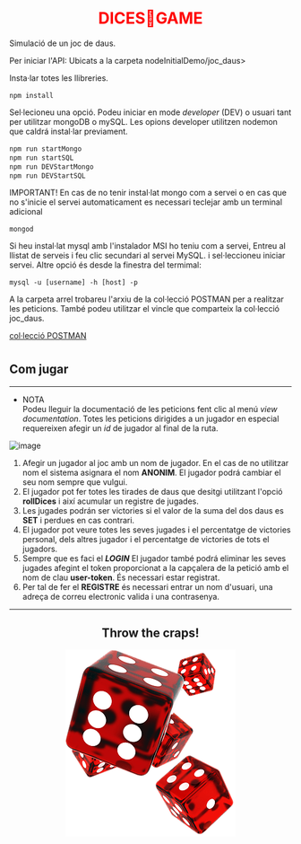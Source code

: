 
# <center><b style='color: red;'>**DICES🎲GAME**  </b></center>

Simulació de un joc de daus. 
	
Per iniciar l'API: Ubicats a la carpeta nodeInitialDemo/joc_daus> 

Insta·lar totes les llibreries. 
~~~
npm install 
~~~

Sel·lecioneu una opció. Podeu iniciar en mode *developer* (DEV) o usuari tant per utilitzar mongoDB o mySQL. Les opions developer utilitzen nodemon que caldrá instal·lar previament.
~~~
npm run startMongo
npm run startSQL
npm run DEVStartMongo
npm run DEVStartSQL
~~~

IMPORTANT! En cas de no tenir instal·lat mongo com a servei o en cas que no s'inicie el servei automaticament es necessari teclejar amb un terminal adicional 
~~~
mongod
~~~
Si heu instal·lat mysql amb l'instalador MSI ho teniu com a servei, Entreu al llistat de serveis i feu clic secundari al servei MySQL. i sel·leccioneu iniciar servei. Altre opció és desde la finestra del termimal:
~~~
mysql -u [username] -h [host] -p 
~~~        
A la carpeta arrel trobareu l'arxiu de la col·lecció POSTMAN per a realitzar les peticions.
També podeu utilitzar el vincle que comparteix la col·lecció joc_daus.

[col·lecció POSTMAN](https://www.postman.com/xaviercomi/workspace/public/collection/17998947-10220b4a-a607-456e-85e7-cf3c7953a7c8)
#
## Com jugar
___
* NOTA  
 Podeu lleguir la documentació de les peticions fent clic al menú *view documentation*. Totes les peticions dirigides a un jugador en especial requereixen afegir un  *id* de jugador al final de la ruta. 

![image](https://user-images.githubusercontent.com/85874705/143659824-9713e854-443c-48ea-9236-cc5280750935.png)

1. Afegir un jugador al joc amb un nom de jugador. En el cas de no utilitzar nom el sistema asignara el nom **ANONIM**. El jugador podrá cambiar el seu nom sempre que vulgui.
2. El jugador pot fer totes les tirades de daus que desitgi utilitzant l'opció **rollDices** i així acumular un registre de jugades.
3. Les jugades podrán ser victories si el valor de la suma del dos daus es **SET** i perdues en cas contrari.
4. El jugador pot veure totes les seves jugades i el percentatge de victories personal, dels altres jugador i el percentatge de victories de tots el jugadors.
5. Sempre que es faci el ***LOGIN*** El jugador també podrá eliminar les seves jugades afegint el token proporcionat a la capçalera de la petició amb el nom de clau **user-token**. És necessari estar registrat.
6. Per tal de fer el **REGISTRE** és necessari entrar un nom d'usuari, una adreça de correu electronic valida i una contrasenya.
___
## <center>Throw the craps!</center>
<a><center>![imagen](/joc_daus/media/craps.png)</center></a>
